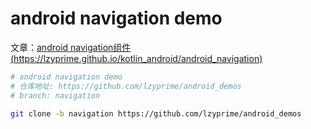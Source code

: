 # android navigation demo

文章：[android navigation组件 (https://lzyprime.github.io/kotlin_android/android_navigation)](https://lzyprime.github.io/kotlin_android/android_navigation)

```bash
# android navigation demo
# 仓库地址: https://github.com/lzyprime/android_demos
# branch: navigation

git clone -b navigation https://github.com/lzyprime/android_demos
```
